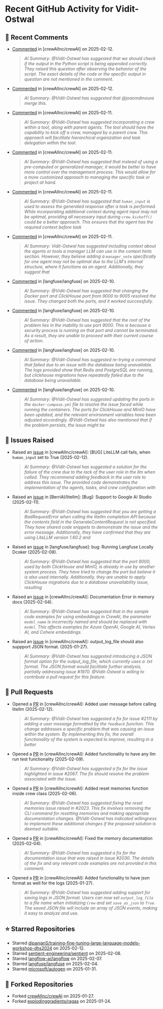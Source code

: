 # Recent GitHub Activity for Vidit-Ostwal

## 💬 Recent Comments
- [Commented](https://github.com/crewAIInc/crewAI/issues/2105#issuecomment-2653744764) in [crewAIInc/crewAI] on 2025-02-12.
  > *AI Summary: @Vidit-Ostwal has suggested that we should check if the output in the Python script is being appended correctly. They raised this question after observing the behavior of the script. The exact details of the code or the specific output in question are not mentioned in the comment.*
- [Commented](https://github.com/crewAIInc/crewAI/pull/2071#issuecomment-2653722469) in [crewAIInc/crewAI] on 2025-02-12.
  > *AI Summary: @Vidit-Ostwal has suggested that @joaomdmoura merge this.*
- [Commented](https://github.com/crewAIInc/crewAI/issues/2097#issuecomment-2651667767) in [crewAIInc/crewAI] on 2025-02-11.
  > *AI Summary: @Vidit-Ostwal has suggested incorporating a crew within a tool, along with parent agents. The tool should have the capability to kick off a crew, managed by a parent crew. This approach will facilitate hierarchical organization and task delegation within the tool.*
- [Commented](https://github.com/crewAIInc/crewAI/issues/2095#issuecomment-2651664099) in [crewAIInc/crewAI] on 2025-02-11.
  > *AI Summary: @Vidit-Ostwal has suggested that instead of using a pre-computed or generalized manager, it would be better to have more control over the management process. This would allow for a more customized approach to managing the specific task or project at hand.*
- [Commented](https://github.com/crewAIInc/crewAI/issues/2092#issuecomment-2651660502) in [crewAIInc/crewAI] on 2025-02-11.
  > *AI Summary: @Vidit-Ostwal has suggested that `human_input` is used to assess the generated response after a task is performed. While incorporating additional context during agent input may not be optimal, providing all necessary input during `crew.kickoff()` could be a better approach. This ensures that the agent has the required context before task*
- [Commented](https://github.com/crewAIInc/crewAI/issues/2095#issuecomment-2650913664) in [crewAIInc/crewAI] on 2025-02-11.
  > *AI Summary: Vidit-Ostwal has suggested including context about the agents or tools a manager LLM can use in the context hints section. However, they believe adding a `manager_note` specifically for one agent may not be optimal due to the LLM's internal structure, where it functions as an agent. Additionally, they suggest that*
- [Commented](https://github.com/langfuse/langfuse/issues/5432#issuecomment-2648935567) in [langfuse/langfuse] on 2025-02-10.
  > *AI Summary: @Vidit-Ostwal has suggested that changing the Docker port and ClickHouse port from 9000 to 9005 resolved the issue. They changed both the ports, and it worked successfully.*
- [Commented](https://github.com/langfuse/langfuse/issues/5432#issuecomment-2648363009) in [langfuse/langfuse] on 2025-02-10.
  > *AI Summary: @Vidit-Ostwal has suggested that the root of the problem lies in the inability to use port 9000. This is because a security process is running on that port and cannot be terminated. As a result, they are unable to proceed with their current course of action.*
- [Commented](https://github.com/langfuse/langfuse/issues/5432#issuecomment-2648098489) in [langfuse/langfuse] on 2025-02-10.
  > *AI Summary: @Vidit-Ostwal has suggested re-trying a command that failed due to an issue with the database being unavailable. The logs provided show that Redis and PostgreSQL are running, but clickhouse migrations have repeatedly failed due to the database being unavailable.*
- [Commented](https://github.com/langfuse/langfuse/issues/5432#issuecomment-2648019685) in [langfuse/langfuse] on 2025-02-10.
  > *AI Summary: @Vidit-Ostwal has suggested updating the ports in the `docker-compose.yml` file to resolve the issue faced while running the containers. The ports for ClickHouse and MinIO have been updated, and the relevant environment variables have been adjusted accordingly. @Vidit-Ostwal has also mentioned that if the problem persists, the issue might be*

## 🐛 Issues Raised
- Raised an [issue](https://github.com/crewAIInc/crewAI/issues/2111) in [crewAIInc/crewAI]: [BUG] LiteLLM call fails, when `human_input` set to True (2025-02-12).
  > *AI Summary: @Vidit-Ostwal has suggested a solution for the failure of the crew due to the lack of the user role in the llm when called. They recommend adding feedback in the user role to address this issue. The provided code demonstrates the implementation of the agents, tasks, and crew configuration with*
- Raised an [issue](https://github.com/BerriAI/litellm/issues/8467) in [BerriAI/litellm]: [Bug]: Support to Google AI Studio (2025-02-11).
  > *AI Summary: @Vidit-Ostwal has suggested that you are getting a BadRequestError when calling the litellm completion API because the contents field in the GenerateContentRequest is not specified. They have shared code snippets to demonstrate the issue and the error message. Additionally, they have confirmed that they are using LiteLLM version 1.60.2 and*
- Raised an [issue](https://github.com/langfuse/langfuse/issues/5432) in [langfuse/langfuse]: bug: Running Langfuse Locally Dcoker (2025-02-08).
  > *AI Summary: @Vidit-Ostwal has suggested that the port 9000, used by both ClickHouse and MinIO, is already in use by another system process. They have tried to change the port but believe it is also used internally. Additionally, they are unable to apply ClickHouse migrations due to a database unavailability issue, resulting*
- Raised an [issue](https://github.com/crewAIInc/crewAI/issues/2030) in [crewAIInc/crewAI]: Documentation Error in memory docs (2025-02-04).
  > *AI Summary: @Vidit-Ostwal has suggested that in the sample code examples for using embeddings in CrewAI, the parameter `model_name` is incorrectly named and should be replaced with `model`. This affects examples for Azure OpenAI, Google AI, Vertex AI, and Cohere embeddings.*
- Raised an [issue](https://github.com/crewAIInc/crewAI/issues/1984) in [crewAIInc/crewAI]: output_log_file should also suppport JSON format. (2025-01-27).
  > *AI Summary: @Vidit-Ostwal has suggested introducing a JSON format option for the output_log_file, which currently uses a .txt format. The JSON format would facilitate further analysis, partially addressing issue #1970. @Vidit-Ostwal is willing to contribute a pull request for this feature.*

## 🚀 Pull Requests
- Opened a [PR](https://github.com/crewAIInc/crewAI/pull/2112) in [crewAIInc/crewAI]: Added user message before calling litellm (2025-02-12).
  > *AI Summary: @Vidit-Ostwal has suggested a fix for issue #2111 by adding a user message formatted by the `feedback` function. This change addresses a specific problem that was causing an issue within the system. By implementing this fix, the overall functionality of the system is expected to improve, resulting in a better*
- Opened a [PR](https://github.com/crewAIInc/crewAI/pull/2071) in [crewAIInc/crewAI]: Added functionality to have any llm run test functionality (2025-02-09).
  > *AI Summary: @Vidit-Ostwal has suggested a fix for the issue highlighted in issue #2067. The fix should resolve the problem associated with the issue.*
- Opened a [PR](https://github.com/crewAIInc/crewAI/pull/2047) in [crewAIInc/crewAI]: Added reset memories function inside crew class (2025-02-06).
  > *AI Summary: @Vidit-Ostwal has suggested fixing the reset memories issue raised in #2023. This fix involves removing the CLI command for resetting memories and making appropriate documentation changes. @Vidit-Ostwal has indicated willingness to implement these additional changes if the proposed solution is deemed suitable.*
- Opened a [PR](https://github.com/crewAIInc/crewAI/pull/2031) in [crewAIInc/crewAI]: Fixed the memory documentation (2025-02-04).
  > *AI Summary: @Vidit-Ostwal has suggested a fix for the documentation issue that was raised in issue #2030. The details of the fix and any relevant code examples are not provided in this comment.*
- Opened a [PR](https://github.com/crewAIInc/crewAI/pull/1985) in [crewAIInc/crewAI]: Added functionality to have json format as well for the logs (2025-01-27).
  > *AI Summary: @Vidit-Ostwal has suggested adding support for saving logs in JSON format. Users can now set `output_log_file` to a file name when initializing `Crew` and set `save_as_json` to `True`. The saved JSON file will include an array of JSON events, making it easy to analyze and use.*

## ⭐ Starred Repositories
- Starred [dipanjanS/training-fine-tuning-large-language-models-workshop-dhs2024](https://github.com/dipanjanS/training-fine-tuning-large-language-models-workshop-dhs2024) on 2025-02-12.
- Starred [sentient-engineering/sentient](https://github.com/sentient-engineering/sentient) on 2025-02-08.
- Starred [langflow-ai/langflow](https://github.com/langflow-ai/langflow) on 2025-02-07.
- Starred [langfuse/langfuse](https://github.com/langfuse/langfuse) on 2025-02-04.
- Starred [microsoft/autogen](https://github.com/microsoft/autogen) on 2025-01-31.

## 🍴 Forked Repositories
- Forked [crewAIInc/crewAI](https://github.com/Vidit-Ostwal/crewAI) on 2025-01-27.
- Forked [explodinggradients/ragas](https://github.com/Vidit-Ostwal/ragas) on 2025-01-24.
